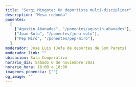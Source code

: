 ```yaml
---
title: "Sergi Mingote: Un deportista multi-disciplinar"
description: "Mesa redonda"
ponentes:
  [
    ["Agustín Abanades", "/ponentes/agustin-abanades"],
    ["Joan Soto", "/ponentes/jona-soto"],
    ["Pep Miró", "/ponentes/pep-miro"],
  ]
moderador: Jose Luis (Jefe de deportes de Som Parets)
moderador_link: ""
ubicacion: Sala Cooperativa
horario_dia: Sábado 6 de noviembre 2021
horario_hora: 16:00 a 18:00
imagenes_ponencia: [""]
og_image: ""
---
```


<div class="text-center m-5">
<img src="/img/entrada-gratuita.png" alt="">
</div>
